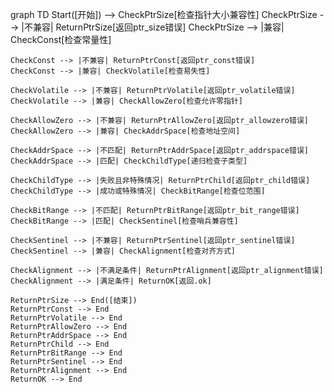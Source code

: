 graph TD
    Start([开始]) --> CheckPtrSize[检查指针大小兼容性]
    CheckPtrSize --> |不兼容| ReturnPtrSize[返回ptr_size错误]
    CheckPtrSize --> |兼容| CheckConst[检查常量性]
    
    CheckConst --> |不兼容| ReturnPtrConst[返回ptr_const错误]
    CheckConst --> |兼容| CheckVolatile[检查易失性]
    
    CheckVolatile --> |不兼容| ReturnPtrVolatile[返回ptr_volatile错误]
    CheckVolatile --> |兼容| CheckAllowZero[检查允许零指针]
    
    CheckAllowZero --> |不兼容| ReturnPtrAllowZero[返回ptr_allowzero错误]
    CheckAllowZero --> |兼容| CheckAddrSpace[检查地址空间]
    
    CheckAddrSpace --> |不匹配| ReturnPtrAddrSpace[返回ptr_addrspace错误]
    CheckAddrSpace --> |匹配| CheckChildType[递归检查子类型]
    
    CheckChildType --> |失败且非特殊情况| ReturnPtrChild[返回ptr_child错误]
    CheckChildType --> |成功或特殊情况| CheckBitRange[检查位范围]
    
    CheckBitRange --> |不匹配| ReturnPtrBitRange[返回ptr_bit_range错误]
    CheckBitRange --> |匹配| CheckSentinel[检查哨兵兼容性]
    
    CheckSentinel --> |不兼容| ReturnPtrSentinel[返回ptr_sentinel错误]
    CheckSentinel --> |兼容| CheckAlignment[检查对齐方式]
    
    CheckAlignment --> |不满足条件| ReturnPtrAlignment[返回ptr_alignment错误]
    CheckAlignment --> |满足条件| ReturnOK[返回.ok]
    
    ReturnPtrSize --> End([结束])
    ReturnPtrConst --> End
    ReturnPtrVolatile --> End
    ReturnPtrAllowZero --> End
    ReturnPtrAddrSpace --> End
    ReturnPtrChild --> End
    ReturnPtrBitRange --> End
    ReturnPtrSentinel --> End
    ReturnPtrAlignment --> End
    ReturnOK --> End

